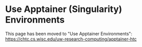 # Use Apptainer (Singularity) Environments

This page has been moved to "Use Apptainer Environments": https://chtc.cs.wisc.edu/uw-research-computing/apptainer-htc

